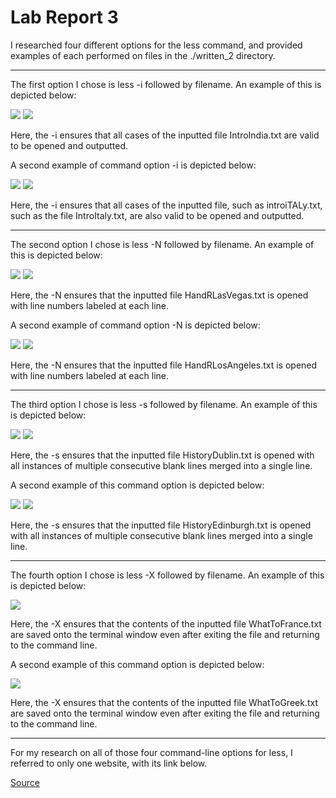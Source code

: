 # **Lab Report 3**

I researched four different options for the less command, and provided examples of each performed on files in the ./written_2 directory.

---
The first option I chose is less -i followed by filename. An example of this is depicted below:

![](Lab3Screenshot1.png)
![](Lab3Screenshot2.png)

Here, the -i ensures that all cases of the inputted file IntroIndia.txt are valid to be opened and outputted.

A second example of command option -i is depicted below:

![](Lab3Screenshot3.png)
![](Lab3Screenshot4.png)

Here, the -i ensures that all cases of the inputted file, such as introiTALy.txt, such as the file IntroItaly.txt, are also valid to be opened and outputted.

---
The second option I chose is less -N followed by filename. An example of this is depicted below:

![](Lab3Screenshot5.png)
![](Lab3Screenshot6.png)

Here, the -N ensures that the inputted file HandRLasVegas.txt is opened with line numbers labeled at each line.

A second example of command option -N is depicted below:

![](Lab3Screenshot7.png)
![](Lab3Screenshot8.png)

Here, the -N ensures that the inputted file HandRLosAngeles.txt is opened with line numbers labeled at each line.

---
The third option I chose is less -s followed by filename. An example of this is depicted below:

![](Lab3Screenshot9.png)
![](Lab3Screenshot10.png)

Here, the -s ensures that the inputted file HistoryDublin.txt is opened with all instances of multiple consecutive blank lines merged into a single line.

A second example of this command option is depicted below:

![](Lab3Screenshot11.png)
![](Lab3Screenshot12.png)

Here, the -s ensures that the inputted file HistoryEdinburgh.txt is opened with all instances of multiple consecutive blank lines merged into a single line.

---
The fourth option I chose is less -X followed by filename. An example of this is depicted below:

![](Lab3Screenshot13.png)

Here, the -X ensures that the contents of the inputted file WhatToFrance.txt are saved onto the terminal window even after exiting the file and returning to the command line.

A second example of this command option is depicted below:

![](Lab3Screenshot14.png)

Here, the -X ensures that the contents of the inputted file WhatToGreek.txt are saved onto the terminal window even after exiting the file and returning to the command line.

---
For my research on all of those four command-line options for less, I referred to only one website, with its link below.

[Source](https://phoenixnap.com/kb/less-command-in-linux)